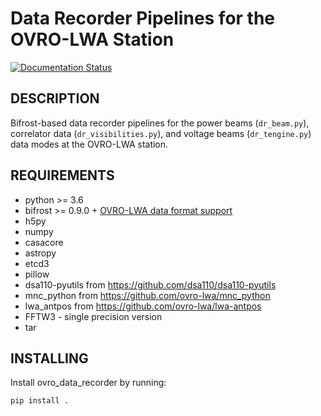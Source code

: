 Data Recorder Pipelines for the OVRO-LWA Station
================================================

[![Documentation Status](https://readthedocs.org/projects/ovro-data-recorder/badge/?version=latest)](https://ovro-data-recorder.readthedocs.io/en/latest/?badge=latest)

DESCRIPTION
-----------
Bifrost-based data recorder pipelines for the power beams (`dr_beam.py`), correlator data (`dr_visibilities.py`),
and voltage beams (`dr_tengine.py`) data modes at the OVRO-LWA station.

REQUIREMENTS
------------
 * python >= 3.6
 * bifrost >= 0.9.0 + [OVRO-LWA data format support](https://github.com/realtimeradio/caltech-bifrost-dsp)
 * h5py
 * numpy
 * casacore
 * astropy
 * etcd3
 * pillow
 * dsa110-pyutils from https://github.com/dsa110/dsa110-pyutils
 * mnc_python from https://github.com/ovro-lwa/mnc_python
 * lwa_antpos from https://github.com/ovro-lwa/lwa-antpos
 * FFTW3 - single precision version
 * tar

INSTALLING
----------
Install ovro_data_recorder by running:

	pip install .
